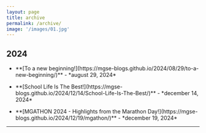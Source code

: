```yaml
---
layout: page
title: archive
permalink: /archive/
image: '/images/01.jpg'
---
```

## 2024

<div style="text-align: center;">
  
- <p style="text-align: left;"> **[To a new beginning!](https://mgse-blogs.github.io/2024/08/29/to-a-new-beginning/)** - *august 29, 2024* </p>

- <p style="text-align: left;"> **[School Life Is The Best!](https://mgse-blogs.github.io/2024/12/14/School-Life-Is-The-Best/)** - *december 14, 2024* </p>

- <p style="text-align: left;"> **[MGATHON 2024 - Highlights from the Marathon Day!](https://mgse-blogs.github.io/2024/12/19/mgathon/)** - *december 19, 2024* </p>
  
</div>
  
<hr>
